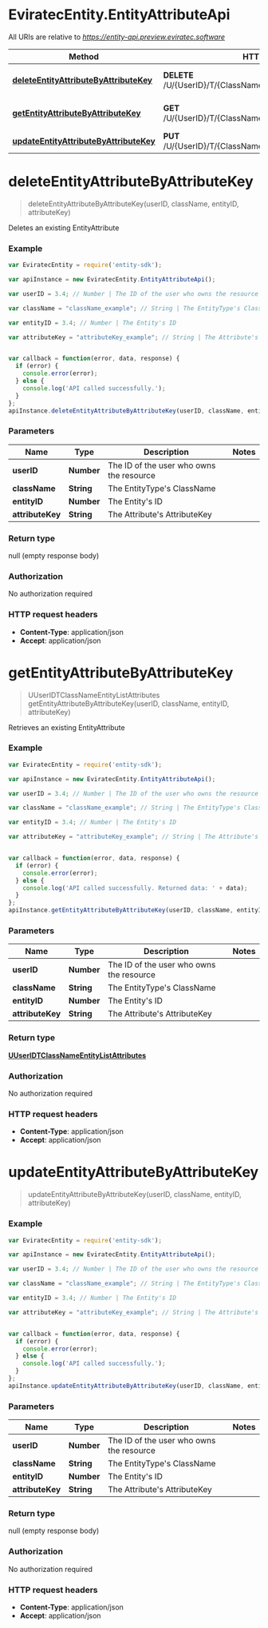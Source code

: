 # EviratecEntity.EntityAttributeApi

All URIs are relative to *https://entity-api.preview.eviratec.software*

Method | HTTP request | Description
------------- | ------------- | -------------
[**deleteEntityAttributeByAttributeKey**](EntityAttributeApi.md#deleteEntityAttributeByAttributeKey) | **DELETE** /U/{UserID}/T/{ClassName}/E/{EntityID}/A/{AttributeKey} | Deletes an existing EntityAttribute
[**getEntityAttributeByAttributeKey**](EntityAttributeApi.md#getEntityAttributeByAttributeKey) | **GET** /U/{UserID}/T/{ClassName}/E/{EntityID}/A/{AttributeKey} | Retrieves an existing EntityAttribute
[**updateEntityAttributeByAttributeKey**](EntityAttributeApi.md#updateEntityAttributeByAttributeKey) | **PUT** /U/{UserID}/T/{ClassName}/E/{EntityID}/A/{AttributeKey} | 


<a name="deleteEntityAttributeByAttributeKey"></a>
# **deleteEntityAttributeByAttributeKey**
> deleteEntityAttributeByAttributeKey(userID, className, entityID, attributeKey)

Deletes an existing EntityAttribute



### Example
```javascript
var EviratecEntity = require('entity-sdk');

var apiInstance = new EviratecEntity.EntityAttributeApi();

var userID = 3.4; // Number | The ID of the user who owns the resource

var className = "className_example"; // String | The EntityType's ClassName

var entityID = 3.4; // Number | The Entity's ID

var attributeKey = "attributeKey_example"; // String | The Attribute's AttributeKey


var callback = function(error, data, response) {
  if (error) {
    console.error(error);
  } else {
    console.log('API called successfully.');
  }
};
apiInstance.deleteEntityAttributeByAttributeKey(userID, className, entityID, attributeKey, callback);
```

### Parameters

Name | Type | Description  | Notes
------------- | ------------- | ------------- | -------------
 **userID** | **Number**| The ID of the user who owns the resource | 
 **className** | **String**| The EntityType&#39;s ClassName | 
 **entityID** | **Number**| The Entity&#39;s ID | 
 **attributeKey** | **String**| The Attribute&#39;s AttributeKey | 

### Return type

null (empty response body)

### Authorization

No authorization required

### HTTP request headers

 - **Content-Type**: application/json
 - **Accept**: application/json

<a name="getEntityAttributeByAttributeKey"></a>
# **getEntityAttributeByAttributeKey**
> UUserIDTClassNameEntityListAttributes getEntityAttributeByAttributeKey(userID, className, entityID, attributeKey)

Retrieves an existing EntityAttribute



### Example
```javascript
var EviratecEntity = require('entity-sdk');

var apiInstance = new EviratecEntity.EntityAttributeApi();

var userID = 3.4; // Number | The ID of the user who owns the resource

var className = "className_example"; // String | The EntityType's ClassName

var entityID = 3.4; // Number | The Entity's ID

var attributeKey = "attributeKey_example"; // String | The Attribute's AttributeKey


var callback = function(error, data, response) {
  if (error) {
    console.error(error);
  } else {
    console.log('API called successfully. Returned data: ' + data);
  }
};
apiInstance.getEntityAttributeByAttributeKey(userID, className, entityID, attributeKey, callback);
```

### Parameters

Name | Type | Description  | Notes
------------- | ------------- | ------------- | -------------
 **userID** | **Number**| The ID of the user who owns the resource | 
 **className** | **String**| The EntityType&#39;s ClassName | 
 **entityID** | **Number**| The Entity&#39;s ID | 
 **attributeKey** | **String**| The Attribute&#39;s AttributeKey | 

### Return type

[**UUserIDTClassNameEntityListAttributes**](UUserIDTClassNameEntityListAttributes.md)

### Authorization

No authorization required

### HTTP request headers

 - **Content-Type**: application/json
 - **Accept**: application/json

<a name="updateEntityAttributeByAttributeKey"></a>
# **updateEntityAttributeByAttributeKey**
> updateEntityAttributeByAttributeKey(userID, className, entityID, attributeKey)





### Example
```javascript
var EviratecEntity = require('entity-sdk');

var apiInstance = new EviratecEntity.EntityAttributeApi();

var userID = 3.4; // Number | The ID of the user who owns the resource

var className = "className_example"; // String | The EntityType's ClassName

var entityID = 3.4; // Number | The Entity's ID

var attributeKey = "attributeKey_example"; // String | The Attribute's AttributeKey


var callback = function(error, data, response) {
  if (error) {
    console.error(error);
  } else {
    console.log('API called successfully.');
  }
};
apiInstance.updateEntityAttributeByAttributeKey(userID, className, entityID, attributeKey, callback);
```

### Parameters

Name | Type | Description  | Notes
------------- | ------------- | ------------- | -------------
 **userID** | **Number**| The ID of the user who owns the resource | 
 **className** | **String**| The EntityType&#39;s ClassName | 
 **entityID** | **Number**| The Entity&#39;s ID | 
 **attributeKey** | **String**| The Attribute&#39;s AttributeKey | 

### Return type

null (empty response body)

### Authorization

No authorization required

### HTTP request headers

 - **Content-Type**: application/json
 - **Accept**: application/json

